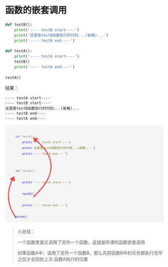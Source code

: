 # 函数的嵌套调用

```python
def testB():
    print('---- testB start----')
    print('这里是testB函数执行的代码...(省略)...')
    print('---- testB end----')

def testA():
    print('---- testA start----')
    testB()
    print('---- testA end----')

testA()
```

结果：

```
---- testA start----
---- testB start----
这里是testB函数执行的代码...(省略)...
---- testB end----
---- testA end----
```

![01-第5天-4](https://raw.githubusercontent.com/AH-Toby/ImageStorage/master/ImageStorage01-%E7%AC%AC5%E5%A4%A9-4.png)

> 小总结：
>
> 一个函数里面又调用了另外一个函数，这就是所谓的函数嵌套调用
>
> 如果函数A中，调用了另外一个函数B，那么先把函数B中的任务都执行完毕之后才会回到上次 函数A执行的位置

